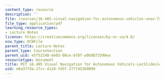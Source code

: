 ```yaml
---
content_type: resource
description: ''
file: /courses/16-485-visual-navigation-for-autonomous-vehicles-vnav-fall-2020/e0a37fda27cc4128fd5f277745369099_MIT16_485F20_lec14.pdf
file_type: application/pdf
learning_resource_types:
- Lecture Notes
license: https://creativecommons.org/licenses/by-nc-sa/4.0/
ocw_type: OCWFile
parent_title: Lecture Notes
parent_type: CourseSection
parent_uid: e5f53240-de03-08ce-bf8f-a9b8873390ea
resourcetype: Document
title: MIT 16.485 Visual Navigation for Autonomous Vehicels-LecSlides14
uid: e0a37fda-27cc-4128-fd5f-277745369099
---
```

